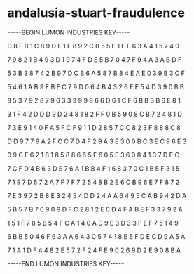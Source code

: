 # andalusia-stuart-fraudulence

-----BEGIN LUMON INDUSTRIES KEY-----

D 8 F B 1 C 8 9 D E 1 F 8 9 2 C B 5 5 E 1 E F 6 3 A 4 1 5 7 4 0

7 9 8 2 1 B 4 9 3 D 1 9 7 4 F D E 5 B 7 0 4 7 F 9 4 A 3 A B D F

5 3 B 3 8 7 4 2 B 9 7 D C B 6 A 5 8 7 B 8 4 E A E 0 3 9 B 3 C F

5 4 6 1 A B 9 E B E C 7 9 D 0 6 4 B 4 3 2 6 F E 5 4 D 3 9 0 B B

8 5 3 7 9 2 8 7 9 6 3 3 3 9 9 8 6 6 D 6 1 C F 6 B B 3 B 6 E 8 1

3 1 F 4 2 D D D 9 D 2 4 8 1 8 2 F F 0 B 5 9 0 8 C B 7 2 4 8 1 D

7 3 E 9 1 4 0 F A 5 F C F 9 1 1 D 2 8 5 7 C C 8 2 3 F 8 8 8 C 8

D D 9 7 7 9 A 2 F C C 7 D 4 F 2 9 A 3 E 3 0 0 B C 3 E C 9 6 E 3

0 9 C F 6 2 1 8 1 8 5 8 8 6 6 5 F 6 0 5 E 3 6 0 8 4 1 3 7 D E C

7 C F D 4 B 6 3 D E 7 6 A 1 B B 4 F 1 6 8 3 7 0 C 1 B 5 F 3 1 5

7 1 9 7 D 5 7 2 A 7 F 7 F 7 2 5 4 8 B 2 E 6 C B 9 6 E 7 F 8 7 2

7 E 3 9 7 2 B 8 E 3 2 4 5 4 D D 2 4 A A 6 4 9 5 C A B 9 4 2 D A

5 B 5 7 B 7 0 9 0 9 D F C 2 8 1 2 E 0 D 4 F A B E F 3 3 7 9 2 A

1 5 1 F 7 8 5 B 5 4 F C A 1 4 0 A D 9 E 3 D 3 3 F E F 7 5 1 4 9

6 B B 5 0 4 6 F 6 3 A A 6 4 3 C 5 7 4 1 8 B 5 F D E C D 9 A 5 A

7 1 A 1 D F 4 4 8 2 E 5 7 2 F 2 4 F E 9 0 2 6 9 D 2 E 9 0 8 B A

-----END LUMON INDUSTRIES KEY-----
